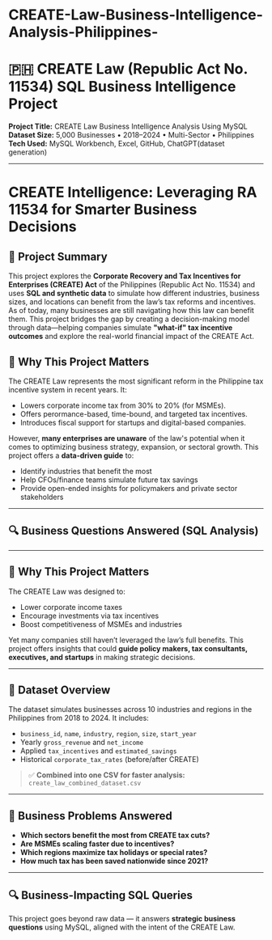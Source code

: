 # CREATE-Law-Business-Intelligence-Analysis-Philippines-

# 🇵🇭 CREATE Law (Republic Act No. 11534) SQL Business Intelligence Project

**Project Title:** CREATE Law Business Intelligence Analysis Using MySQL  
**Dataset Size:** 5,000 Businesses • 2018–2024 • Multi-Sector • Philippines  
**Tech Used:** MySQL Workbench, Excel, GitHub, ChatGPT(dataset generation)

---

# CREATE Intelligence: Leveraging RA 11534 for Smarter Business Decisions
## 🧠 Project Summary
This project explores the **Corporate Recovery and Tax Incentives for Enterprises (CREATE) Act** of the Philippines (Republic Act No. 11534) and uses **SQL and synthetic data** to simulate how different industries, business sizes, and locations can benefit from the law’s tax reforms and incentives.
As of today, many businesses are still navigating how this law can benefit them. This project bridges the gap by creating a decision-making model through data—helping companies simulate **"what-if" tax incentive outcomes** and explore the real-world financial impact of the CREATE Act.

## 📌 Why This Project Matters
The CREATE Law represents the most significant reform in the Philippine tax incentive system in recent years. It:
- Lowers corporate income tax from 30% to 20% (for MSMEs).
- Offers perormance-based, time-bound, and targeted tax incentives.
- Introduces fiscal support for startups and digital-based companies.

However, **many enterprises are unaware** of the law's potential when it comes to optimizing business strategy, expansion, or sectoral growth. This project offers a **data-driven guide** to:
- Identify industries that benefit the most
- Help CFOs/finance teams simulate future tax savings
- Provide open-ended insights for policymakers and private sector stakeholders
---
## 🔍 Business Questions Answered (SQL Analysis)

---

## 🏢 Why This Project Matters

The CREATE Law was designed to:
- Lower corporate income taxes
- Encourage investments via tax incentives
- Boost competitiveness of MSMEs and industries

Yet many companies still haven’t leveraged the law’s full benefits. This project offers insights that could **guide policy makers, tax consultants, executives, and startups** in making strategic decisions.

---

## 📂 Dataset Overview

The dataset simulates businesses across 10 industries and regions in the Philippines from 2018 to 2024. It includes:

- `business_id`, `name`, `industry`, `region`, `size`, `start_year`
- Yearly `gross_revenue` and `net_income`
- Applied `tax_incentives` and `estimated_savings`
- Historical `corporate_tax_rates` (before/after CREATE)

> ✅ **Combined into one CSV for faster analysis:** `create_law_combined_dataset.csv`

---

## 🎯 Business Problems Answered

- **Which sectors benefit the most from CREATE tax cuts?**
- **Are MSMEs scaling faster due to incentives?**
- **Which regions maximize tax holidays or special rates?**
- **How much tax has been saved nationwide since 2021?**

---

## 🔍 Business-Impacting SQL Queries

This project goes beyond raw data — it answers **strategic business questions** using MySQL, aligned with the intent of the CREATE Law.
